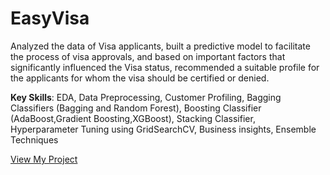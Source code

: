 # EasyVisa

Analyzed the data of Visa applicants, built a predictive model to facilitate the process of visa approvals, and based on important factors that significantly influenced the Visa status, recommended a suitable profile for the applicants for whom the visa should be certified or denied.

**Key Skills**: 
EDA, Data Preprocessing, Customer Profiling, Bagging Classifiers (Bagging and Random Forest), Boosting Classifier (AdaBoost,Gradient Boosting,XGBoost), Stacking Classifier, Hyperparameter Tuning using GridSearchCV, Business insights, Ensemble Techniques

[View My Project](https://github.com/TKLUSSMANN/EasyVisa/blob/main/Klussmann_EasyVisa_EnsembleTechniques.ipynb)
